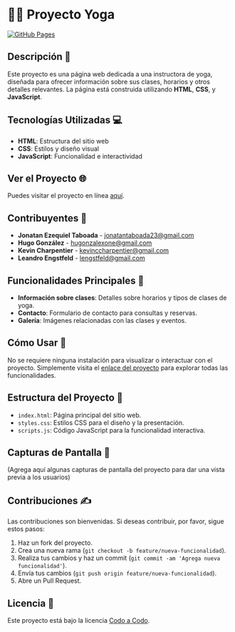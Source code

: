
# 🧘‍♀️ Proyecto Yoga

[![GitHub Pages](https://img.shields.io/badge/GitHub-Pages-blue?logo=github)](https://kevincharp.github.io/proyectoYoga/)

## Descripción 📜
Este proyecto es una página web dedicada a una instructora de yoga, diseñada para ofrecer información sobre sus clases, horarios y otros detalles relevantes. La página está construida utilizando **HTML**, **CSS**, y **JavaScript**.

## Tecnologías Utilizadas 💻
- **HTML**: Estructura del sitio web
- **CSS**: Estilos y diseño visual
- **JavaScript**: Funcionalidad e interactividad

## Ver el Proyecto 🌐
Puedes visitar el proyecto en línea [aquí](https://kevincharp.github.io/proyectoYoga/).

## Contribuyentes 🤝
- **Jonatan Ezequiel Taboada** - [jonatantaboada23@gmail.com](mailto:jonatantaboada23@gmail.com)
- **Hugo González** - [hugonzalexone@gmail.com](mailto:hugonzalexone@gmail.com)
- **Kevin Charpentier** - [kevinccharpentier@gmail.com](mailto:kevinccharpentier@gmail.com)
- **Leandro Engstfeld** - [lengstfeld@gmail.com](mailto:lengstfeld@gmail.com)

## Funcionalidades Principales 🚀
- **Información sobre clases**: Detalles sobre horarios y tipos de clases de yoga.
- **Contacto**: Formulario de contacto para consultas y reservas.
- **Galería**: Imágenes relacionadas con las clases y eventos.

## Cómo Usar 📖
No se requiere ninguna instalación para visualizar o interactuar con el proyecto. Simplemente visita el [enlace del proyecto](https://kevincharp.github.io/proyectoYoga/) para explorar todas las funcionalidades.

## Estructura del Proyecto 📂
- `index.html`: Página principal del sitio web.
- `styles.css`: Estilos CSS para el diseño y la presentación.
- `scripts.js`: Código JavaScript para la funcionalidad interactiva.

## Capturas de Pantalla 📸
(Agrega aquí algunas capturas de pantalla del proyecto para dar una vista previa a los usuarios)

## Contribuciones ✍️
Las contribuciones son bienvenidas. Si deseas contribuir, por favor, sigue estos pasos:
1. Haz un fork del proyecto.
2. Crea una nueva rama (`git checkout -b feature/nueva-funcionalidad`).
3. Realiza tus cambios y haz un commit (`git commit -am 'Agrega nueva funcionalidad'`).
4. Envía tus cambios (`git push origin feature/nueva-funcionalidad`).
5. Abre un Pull Request.

## Licencia 📄
Este proyecto está bajo la licencia [Codo a Codo](LICENSE).
